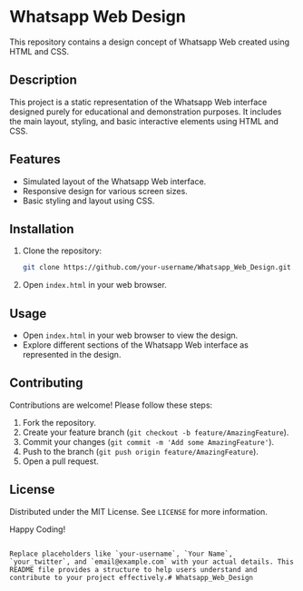 # Whatsapp Web Design

This repository contains a design concept of Whatsapp Web created using HTML and CSS.

## Description

This project is a static representation of the Whatsapp Web interface designed purely for educational and demonstration purposes. It includes the main layout, styling, and basic interactive elements using HTML and CSS.

## Features

- Simulated layout of the Whatsapp Web interface.
- Responsive design for various screen sizes.
- Basic styling and layout using CSS.

## Installation

1. Clone the repository:
   ```bash
   git clone https://github.com/your-username/Whatsapp_Web_Design.git
   ```
2. Open `index.html` in your web browser.

## Usage

- Open `index.html` in your web browser to view the design.
- Explore different sections of the Whatsapp Web interface as represented in the design.

## Contributing

Contributions are welcome! Please follow these steps:
1. Fork the repository.
2. Create your feature branch (`git checkout -b feature/AmazingFeature`).
3. Commit your changes (`git commit -m 'Add some AmazingFeature'`).
4. Push to the branch (`git push origin feature/AmazingFeature`).
5. Open a pull request.

## License

Distributed under the MIT License. See `LICENSE` for more information.

Happy Coding!
```

Replace placeholders like `your-username`, `Your Name`, `your_twitter`, and `email@example.com` with your actual details. This README file provides a structure to help users understand and contribute to your project effectively.# Whatsapp_Web_Design
